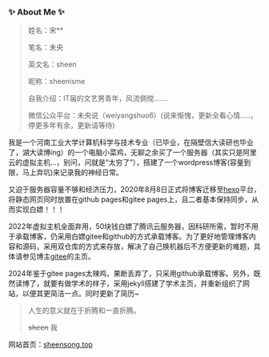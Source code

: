 ### ✨ About Me ✨

<!--
**sheenisme/sheenisme** is a ✨ _special_ ✨ repository because its `README.md` (this file) appears on your GitHub profile.

Here are some ideas to get you started:

- 🔭 I’m currently working on ...
- 🌱 I’m currently learning ...
- 👯 I’m looking to collaborate on ...
- 🤔 I’m looking for help with ...
- 💬 Ask me about ...
- 📫 How to reach me: ...
- 😄 Pronouns: ...
- ⚡ Fun fact: ...
-->

> 姓名：宋**
>
> 笔名：未央
>
> 英文名：sheen
>
> 昵称：sheenisme
>
> 自我介绍：IT届的文艺男青年，风流倜傥.......
>
> 微信公众平台：未央说（weiyangshuo6）(说来惭愧，更新全看心情.....，停更多年有余，更新请等待)

我是一个河南工业大学计算机科学与技术专业（已毕业，在隔壁信大读研也毕业了，湖大读博ing）的一个电脑小菜鸡，无聊之余买了一个服务器（其实只是阿里云的虚拟主机...，别问，问就是“太穷了”），搭建了一个wordpress博客(容量到限，马上弃坑)来记录我的神经日常。

又迫于服务器容量不够和经济压力，2020年8月8日正式将博客迁移至[hexo](https://hexo.io/zh-cn/index.html)平台，将静态网页同时放置在github pages和gitee pages上，且二者基本保持同步，从而实现白嫖！！！

2022年虚拟主机全面弃用，50块钱白嫖了腾讯云服务器，因科研所需，暂时不用于承载博客，仍采用白嫖gitee和github的方式承载博客。为了更好地管理博客内容和源码，采用双仓库的方式来存放，解决了自己换机器后不方便更新的难题，具体请参见博主[gitee](https://gitee.com/sheenisme)的主页。

2024年鉴于gitee pages太辣鸡，果断丢弃了，只采用github承载博客。另外，既然读博了，就要有做学术的样子，采用jekyll搭建了学术主页，并重新组织了网站，以便其更简洁一点。同时更新了简历~

> 人生的意义就在于折腾和一直折腾。
>
> ~~sheen~~   我

网站首页：[sheensong.top](https://sheensong.top/)
